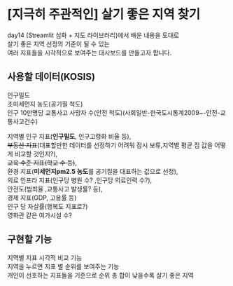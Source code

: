 # [지극히 주관적인] 살기 좋은 지역 찾기
day14 (Streamlit 심화 + 지도 라이브러리)에서 배운 내용을 토대로<br>
살기 좋은 지역 선정의 기준이 될 수 있는<br>
여러 지표들을 시각적으로 보여주는 대시보드를 만들고자 합니다.

## 사용할 데이터(KOSIS)
인구밀도<br>
초미세먼지 농도(공기질 척도)<br>
인구 10만명당 교통사고 사망자 수(안전 척도)(사회일반-한국도시통계2009~-안전-교통사고건수)<br>

지역별 인구 지표(**인구밀도**, 인구고령화 비율 등),<br>
~~부동산 지표~~(대표할만한 데이터를 선정하기 어려워 잠시 보류,지역별 평균 집 값을 어떻게 비교할 것인지?), <br>
~~교육 수준 지표(학교 수 등)~~, <br>
환경 지표(**미세먼지pm2.5 농도**를 공기질을 대표하는 값으로 선정), <br>
의료 인프라 지표(인구당 병원 수? ,인구당 의료인력 수?),<br>
안전도(범죄율 ,교통사고 발생률? 등), <br>
경제 지표(GDP, 고용률 등)<br>
인구 당 자살률(행복도 지표로?)<br>
영화관 같은 여가시설 수? <br>

## 구현할 기능
지역별 지표 시각적 비교 기능<br>
지역을 누르면 지표 별 순위를 보여주는 기능<br>
개인이 선호하는 지표들을 기준으로 순위 총 합이 낮을수록 살기 좋은 지역<br>